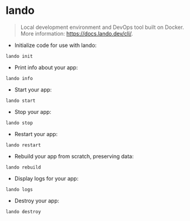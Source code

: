 # lando

> Local development environment and DevOps tool built on Docker.
> More information: <https://docs.lando.dev/cli/>.

- Initialize code for use with lando:

`lando init`

- Print info about your app:

`lando info`

- Start your app:

`lando start`

- Stop your app:

`lando stop`

- Restart your app:

`lando restart`

- Rebuild your app from scratch, preserving data:

`lando rebuild`

- Display logs for your app:

`lando logs`

- Destroy your app:

`lando destroy`

